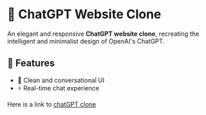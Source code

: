 # 💬 ChatGPT Website Clone

An elegant and responsive **ChatGPT website clone**, recreating the intelligent and minimalist design of OpenAI's ChatGPT.

## 🚀 Features

- 🧠 Clean and conversational UI  
- ⚡ Real-time chat experience

Here is a link to [chatGPT clone](https://britonkyalo.github.io/chatGPT-October-2025/)
